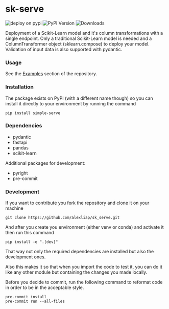 # sk-serve

![deploy on pypi](https://github.com/alexliap/sk_serve/actions/workflows/publish_package.yaml/badge.svg)
![PyPI Version](https://img.shields.io/pypi/v/simple-serve?label=pypi%20package)
![Downloads](https://static.pepy.tech/badge/simple-serve)

Deployment of a Scikit-Learn model and it's column transformations with a single endpoint. Only a traditional Scikit-Learn model is needed and a ColumnTransformer object (sklearn.compose) to deploy your model. Validation of input data is also supported with pydantic.

### Usage

See the [Examples](https://github.com/alexliap/sk_serve/tree/master/examples) section of the repository.

### Installation

The package exists on PyPI (with a different name though) so you can install it directly to your environment by running the command

```terminal
pip install simple-serve
```

### Dependencies

* pydantic
* fastapi
* pandas
* scikit-learn

Additional packages for development:

* pyright
* pre-commit

### Development

If you want to contribute you fork the repository and clone it on your machine

```terminal
git clone https://github.com/alexliap/sk_serve.git
```

And after you create you environment (either venv or conda) and activate it then run this command

```terminal
pip install -e ".[dev]"
```

That way not only the required dependencies are installed but also the development ones.

Also this makes it so that when you import the code to test it, you can do it like any other module but containing the changes you made locally.

Before you decide to commit, run the following command to reformat code in order to be in the acceptable style.

```terminal
pre-commit install
pre-commit run --all-files
```
